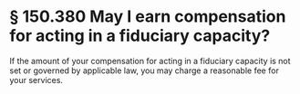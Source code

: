 # § 150.380   May I earn compensation for acting in a fiduciary capacity?

If the amount of your compensation for acting in a fiduciary capacity is not set or governed by applicable law, you may charge a reasonable fee for your services.




